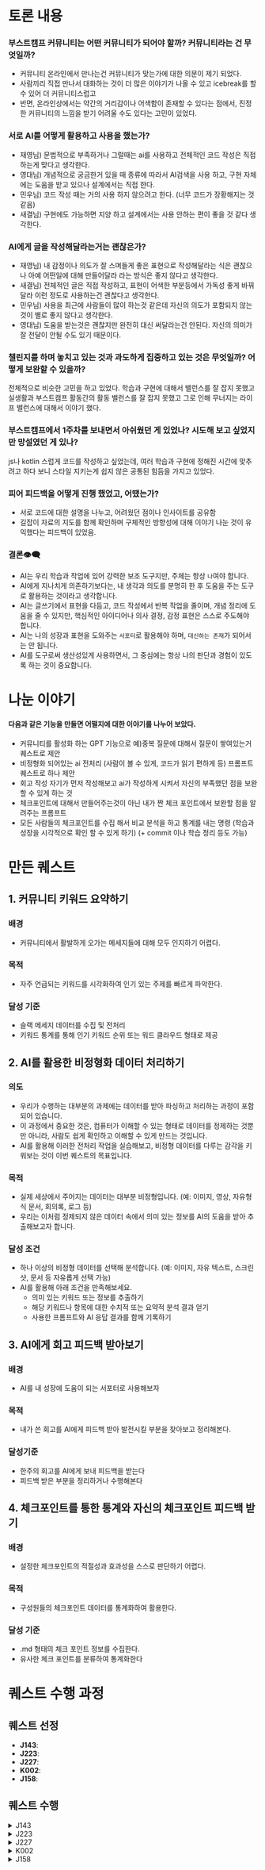 # 토론 내용
### 부스트캠프 커뮤니티는 어떤 커뮤니티가 되어야 할까? 커뮤니티라는 건 무엇일까?
* 커뮤니티 온라인에서 만나는건 커뮤니티가 맞는가에 대한 의문이 제기 되었다.
* 사람끼리 직접 만나서 대화하는 것이 더 많은 이야기가 나올 수 있고 icebreak를 할 수 있어 더 커뮤니티스럽고
* 반면, 온라인상에서는 약간의 거리감이나 어색함이 존재할 수 있다는 점에서, 진정한 커뮤니티의 느낌을 받기 어려울 수도 있다는 고민이 있었다.

### 서로 AI를 어떻게 활용하고 사용을 했는가?
- 재영님) 문법적으로 부족하거나 그럴때는 ai를 사용하고 전체적인 코드 작성은 직접 하는게 맞다고 생각한다.
- 영대님) 개념적으로 궁금한거 있을 때 종류에 따라서 AI검색을 사용 하고, 구현 자체에는 도움을 받고 있으나 설계에서는 직접 한다.
- 민우님) 코드 작성 때는 거의 사용 하지 않으려고 한다. (너무 코드가 장황해지는 것 같음)
- 새결님) 구현에도 가능하면 지양 하고 설계에서는 사용 안하는 편이 좋을 것 같다 생각한다.

### AI에게 글을 작성해달라는거는 괜찮은가?
- 재영님) 내 감정이나 의도가 잘 스며들게 좋은 표현으로 작성해달라는 식은 괜찮으나 아예 어떤일에 대해 만들어달라 라는 방식은 좋지 않다고 생각한다.
- 새결님) 전체적인 글은 직접 작성하고, 표현이 어색한 부분등에서 가독성 좋게 바꿔 달라 이런 정도로 사용하는건 괜찮다고 생각한다.
- 민우님) 사용을 최근에 사람들이 많이 하는것 같은데 자신의 의도가 포함되지 않는 것이 별로 좋지 않다고 생각한다. 
- 영대님) 도움을 받는것은 괜찮지만 완전히 대신 써달라는건 안된다. 자신의 의미가 잘 전달이 안될 수도 있기 때문이다.

### 챌린지를 하며 놓치고 있는 것과 과도하게 집중하고 있는 것은 무엇일까? 어떻게 보완할 수 있을까?
전체적으로 비슷한 고민을 하고 있었다.
학습과 구현에 대해서 밸런스를 잘 잡지 못했고 실생활과 부스트캠프 활동간의 활동 밸런스를 잘 잡지 못했고 그로 인해 무너지는 라이프 밸런스에 대해서 이야기 했다.

### 부스트캠프에서 1주차를 보내면서 아쉬웠던 게 있었나? 시도해 보고 싶었지만 망설였던 게 있나?
js나 kotlin 스럽게 코드를 작성하고 싶었는데, 여러 학습과 구현에 정해진 시간에 맞추려고 하다 보니 스타일 지키는게 쉽지 않은 공통된 힘듬을 가지고 있었다.

### 피어 피드백을 어떻게 진행 했었고, 어땠는가?
* 서로 코드에 대한 설명을 나누고, 어려웠던 점이나 인사이트를 공유함
* 길잡이 자료의 지도를 함께 확인하며 구체적인 방향성에 대해 이야기 나눈 것이 유익했다는 피드백이 있었음.

### 결론👁️‍🗨️
- AI는 우리 학습과 작업에 있어 강력한 보조 도구지만, 주체는 항상 `나`여야 합니다.
- AI에게 지나치게 의존하기보다는, 내 생각과 의도를 분명히 한 후 도움을 주는 도구로 활용하는 것이라고 생각합니다.
- AI는 글쓰기에서 표현을 다듬고, 코드 작성에서 반복 작업을 줄이며, 개념 정리에 도움을 줄 수 있지만, 핵심적인 아이디어나 의사 결정, 감정 표현은 스스로 주도해야 합니다.
- AI는 나의 성장과 표현을 도와주는 `서포터`로 활용해야 하며, `대신하는 존재`가 되어서는 안 됩니다.
- AI를 도구로써 생산성있게 사용하면서, 그 중심에는 항상 나의 판단과 경험이 있도록 하는 것이 중요합니다.

# 나눈 이야기
#### 다음과 같은 기능을 만들면 어떨지에 대한 이야기를 나누어 보았다.
- 커뮤니티를 활성화 하는 GPT 기능으로  예)중복 질문에 대해서 질문이 쌓여있는거 퀘스트로 제안
- 비정형화 되어있는 ai 전처리 (사람이 볼 수 있게, 코드가 읽기 편하게 등) 프롬프트 퀘스트로 하나 제안
- 회고 작성 자기가 먼저 작성해보고 ai가 작성하게 시켜서 자신의 부족했던 점을 보완 할 수 있게 하는 것
- 체크포인트에 대해서 만들어주는것이 아닌 내가 짠 체크 포인트에서 보완할 점을 알려주는 프롬프트
- 모든 사람들의 체크포인트를 수집 해서 비교 분석을 하고 통계를 내는 명령 (학습과 성장을 시각적으로 확인 할 수 있게 하기) (+ commit 이나 학습 정리 등도 가능)

# 만든 퀘스트 
## 1. 커뮤니티 키워드 요약하기
### 배경 
- 커뮤니티에서 활발하게 오가는 메세지들에 대해 모두 인지하기 어렵다.
### 목적 
- 자주 언급되는 키워드를 시각화하여 인기 있는 주제를 빠르게 파악한다.
### 달성 기준  
- 슬랙 메세지 데이터를 수집 및 전처리
- 키워드 통계를 통해 인기 키워드 순위 또는 워드 클라우드 형태로 제공

## 2. AI를 활용한 비정형화 데이터 처리하기
### 의도
- 우리가 수행하는 대부분의 과제에는 데이터를 받아 파싱하고 처리하는 과정이 포함되어 있습니다.
- 이 과정에서 중요한 것은, 컴퓨터가 이해할 수 있는 형태로 데이터를 정제하는 것뿐만 아니라, 사람도 쉽게 확인하고 이해할 수 있게 만드는 것입니다.
- AI를 활용해 이러한 전처리 작업을 실습해보고, 비정형 데이터를 다루는 감각을 키워보는 것이 이번 퀘스트의 목표입니다.

### 목적
- 실제 세상에서 주어지는 데이터는 대부분 비정형입니다. (예: 이미지, 영상, 자유형식 문서, 회의록, 로그 등)
- 우리는 이처럼 정제되지 않은 데이터 속에서 의미 있는 정보를 AI의 도움을 받아 추출해보고자 합니다.

### 달성 조건
- 하나 이상의 비정형 데이터를 선택해 분석합니다. (예: 이미지, 자유 텍스트, 스크린샷, 문서 등 자유롭게 선택 가능)
- AI를 활용해 아래 조건을 만족해보세요.
  - 의미 있는 키워드 또는 정보를 추출하기
  - 해당 키워드나 항목에 대한 수치적 또는 요약적 분석 결과 얻기
  - 사용한 프롬프트와 AI 응답 결과를 함께 기록하기

## 3. AI에게 회고 피드백 받아보기
### 배경 
- AI를 내 성장에 도움이 되는 서포터로 사용해보자
### 목적 
- 내가 쓴 회고를 AI에게 피드백 받아 발전시킬 부분을 찾아보고 정리해본다.
### 달성기준
- 한주의 회고를 AI에게 보내 피드백을 받는다
- 피드백 받은 부분을 정리하거나 수행해본다

## 4. 체크포인트를 통한 통계와 자신의 체크포인트 피드백 받기
### 배경 
- 설정한 체크포인트의 적절성과 효과성을 스스로 판단하기 어렵다.
### 목적 
- 구성원들의 체크포인트 데이터를 통계화하여 활용한다.
### 달성 기준
- .md 형태의 체크 포인트 정보를 수집한다.
- 유사한 체크 포인트를 분류하여 통계화한다


# 퀘스트 수행 과정

## 퀘스트 선정
- **J143**: 
- **J223**:
- **J227**:
- **K002**:
- **J158**:

## 퀘스트 수행
<details>
<summary>J143</summary>
  
</details>

<details>
<summary>J223</summary>
  
</details>

<details>
<summary>J227</summary>
  
</details>

<details>
<summary>K002</summary>
  
</details>

<details>
<summary>J158</summary>
  
</details>
